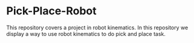 # Pick-Place-Robot
This repository covers a project in robot kinematics. In this repository we display a way to use robot kinematics to do pick and place task.
